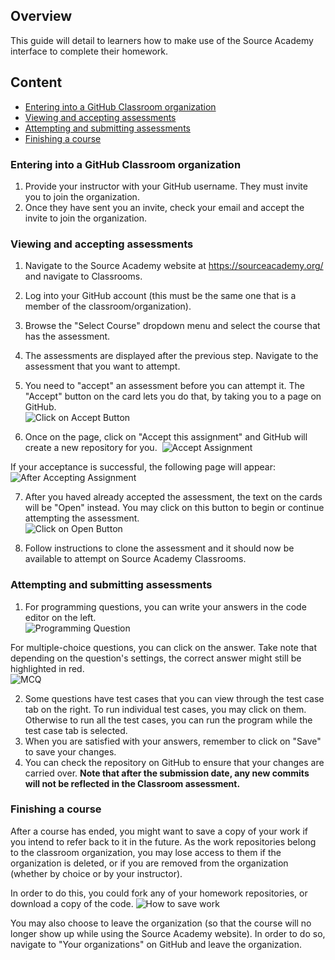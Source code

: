 ## Overview

This guide will detail to learners how to make use of the Source Academy interface to complete their homework.

## Content

- [Entering into a GitHub Classroom organization](#entering-into-a-github-classroom-organization)
- [Viewing and accepting assessments](#viewing-and-accepting-assessments)
- [Attempting and submitting assessments](#attempting-and-submitting-assessments)
- [Finishing a course](#finishing-a-course)

### Entering into a GitHub Classroom organization

1. Provide your instructor with your GitHub username. They must invite you to join the organization.
2. Once they have sent you an invite, check your email and accept the invite to join the organization.

### Viewing and accepting assessments

1. Navigate to the Source Academy website at <https://sourceacademy.org/> and navigate to Classrooms.
2. Log into your GitHub account (this must be the same one that is a member of the classroom/organization).
3. Browse the "Select Course" dropdown menu and select the course that has the assessment.
4. The assessments are displayed after the previous step. Navigate to the assessment that you want to attempt.
5. You need to "accept" an assessment before you can attempt it. The "Accept" button on the card lets you do that, by taking you to a page on GitHub.\
   ![Click on Accept Button](https://user-images.githubusercontent.com/47176493/122347381-8ccbe880-cf7c-11eb-8d26-a333e4630827.png)

6. Once on the page, click on "Accept this assignment" and GitHub will create a new repository for you.&nbsp;
   ![Accept Assignment](https://user-images.githubusercontent.com/47176493/122345872-eb906280-cf7a-11eb-8291-da408058156c.png)

If your acceptance is successful, the following page will appear:\
![After Accepting Assignment](https://user-images.githubusercontent.com/47176493/122346036-1d092e00-cf7b-11eb-8fce-b92b2a77fe89.png)

7. After you haved already accepted the assessment, the text on the cards will be "Open" instead. You may click on this button to begin or continue attempting the assessment.\
   ![Click on Open Button](https://user-images.githubusercontent.com/47176493/122347450-9ead8b80-cf7c-11eb-8108-bca0b2532ab9.png)

8. Follow instructions to clone the assessment and it should now be available to attempt on Source Academy Classrooms.

### Attempting and submitting assessments

1. For programming questions, you can write your answers in the code editor on the left.\
   ![Programming Question](https://user-images.githubusercontent.com/47176493/122347797-019f2280-cf7d-11eb-864f-b37bef2569c1.png)

For multiple-choice questions, you can click on the answer. Take note that depending on the question's settings, the correct answer might still be highlighted in red.\
![MCQ](https://user-images.githubusercontent.com/47176493/122347847-0ebc1180-cf7d-11eb-91dd-8b0fc1157bb6.png)

2. Some questions have test cases that you can view through the test case tab on the right. To run individual test cases, you may click on them. Otherwise to run all the test cases, you can run the program while the test case tab is selected.
3. When you are satisfied with your answers, remember to click on "Save" to save your changes.
4. You can check the repository on GitHub to ensure that your changes are carried over. **Note that after the submission date, any new commits will not be reflected in the Classroom assessment.**

### Finishing a course

After a course has ended, you might want to save a copy of your work if you intend to refer back to it in the future. As the work repositories belong to the classroom organization, you may lose access to them if the organization is deleted, or if you are removed from the organization (whether by choice or by your instructor).

In order to do this, you could fork any of your homework repositories, or download a copy of the code.
![How to save work](https://user-images.githubusercontent.com/47176493/122519182-bfd9af00-d044-11eb-9942-b2c39f208dea.png)

You may also choose to leave the organization (so that the course will no longer show up while using the Source Academy website). In order to do so, navigate to "Your organizations" on GitHub and leave the organization.
